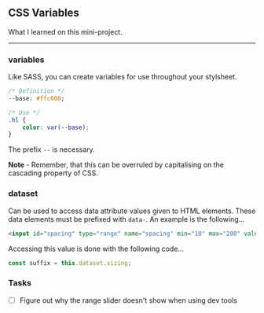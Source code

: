 ## CSS Variables

What I learned on this mini-project.

*******

### variables

Like SASS, you can create variables for use throughout your stylsheet.

``` CSS
/* Definition */
--base: #ffc600;

/* Use */
.hl {
    color: var(--base);
}
```

The prefix `--` is necessary.

**Note** - Remember, that this can be overruled by capitalising on the cascading property of CSS.

### dataset

Can be used to access data attribute values given to HTML elements. These data elements must be prefixed with `data-`. An example is the following...

``` html
<input id="spacing" type="range" name="spacing" min="10" max="200" value="10" data-sizing="px">
```

Accessing this value is done with the following code...

``` javascript
const suffix = this.dataset.sizing;
```

### Tasks

- [ ] Figure out why the range slider doesn't show when using dev tools
